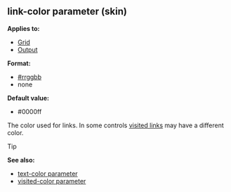 ## link-color parameter (skin)

<!-- -->
**Applies to:**
+   [Grid](/ref/%7Bskin%7D/control/grid.md) 
+   [Output](/ref/%7Bskin%7D/control/output.md) 
<!-- -->
**Format:**
+   [#rrggbb](/ref/%7B%7Bappendix%7D%7D/html-colors.md) 
+   none
<!-- -->
**Default value:**
+   #0000ff


The color used for links. In some controls [visited
links](/ref/%7Bskin%7D/param/visited-color.md) may have a different color.

> [!TIP] 
> **See also:**
> +   [text-color parameter](/ref/%7Bskin%7D/param/text-color.md) 
> +   [visited-color parameter](/ref/%7Bskin%7D/param/visited-color.md) 